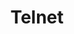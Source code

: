 ---
title: "Telnet"
linkTitle: "Telnet"
description: "Data types used for working with Telnet."
weight: 1
---
